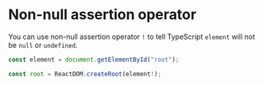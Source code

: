 # Non-null assertion operator

You can use non-null assertion operator `!` to tell TypeScript `element` will not be `null` or `undefined`.

```typescript
const element = document.getElementById("root");

const root = ReactDOM.createRoot(element!);
```
